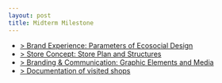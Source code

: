 ```yaml
---
layout: post
title: Midterm Milestone
---
```


- [> Brand Experience: Parameters of Ecosocial Design](https://docs.google.com/spreadsheets/d/1SC2yEkBmQ5XHqIO4aBTsGN4zVFB1zlUK17p0-M_u77Y/edit?usp=sharing)
- [> Store Concept: Store Plan and Structures](https://docs.google.com/spreadsheets/d/1SC2yEkBmQ5XHqIO4aBTsGN4zVFB1zlUK17p0-M_u77Y/edit?usp=sharing)
- [> Branding & Communication: Graphic Elements and Media](#)
- [> Documentation of visited shops](#)
